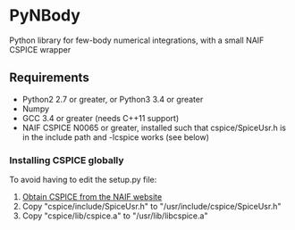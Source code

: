 PyNBody
=======

Python library for few-body numerical integrations, with a small NAIF CSPICE wrapper

## Requirements

* Python2 2.7 or greater, or Python3 3.4 or greater
* Numpy
* GCC 3.4 or greater (needs C++11 support)
* NAIF CSPICE N0065 or greater, installed such that cspice/SpiceUsr.h is in the include path and -lcspice works (see below)

### Installing CSPICE globally 

To avoid having to edit the setup.py file:

1. [Obtain CSPICE from the NAIF website](http://naif.jpl.nasa.gov/naif/toolkit_C.html)
2. Copy "cspice/include/SpiceUsr.h" to "/usr/include/cspice/SpiceUsr.h"
3. Copy "cspice/lib/cspice.a" to "/usr/lib/libcspice.a"
